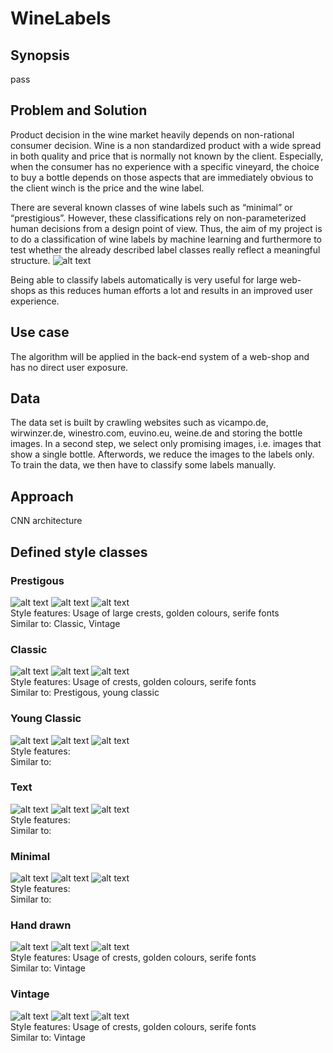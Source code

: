 # WineLabels
## Synopsis
pass

## Problem and Solution
Product decision in the wine market heavily depends on non-rational consumer decision. Wine is a non standardized product with a wide spread in both quality and price that is normally not known by the client. Especially, when the consumer has no experience with a specific vineyard, the choice to buy a bottle depends on those aspects that are immediately obvious to the client winch is the price and the wine label.

There are several known classes of wine labels such as “minimal” or “prestigious”. However, these classifications rely on non-parameterized human decisions from a design point of view. Thus, the aim of my project is to do a classification of wine labels by machine learning and furthermore to test whether the already described  label classes really reflect a meaningful structure.
![alt text](https://raw.githubusercontent.com/toeb83/WineLabels/master/labels.png)

Being able to classify labels automatically is very useful for large web-shops as this reduces human efforts a lot and results in an improved user experience.   

## Use case
The algorithm will be applied in the back-end system of a web-shop and has no direct user exposure.

## Data
The data set is built by crawling websites such as vicampo.de, wirwinzer.de, winestro.com, euvino.eu, weine.de and storing the bottle images.
In a second step, we select only promising images, i.e. images that show a single bottle. Afterwords, we reduce the images to the labels only.
To train the data, we then have to classify some labels manually.


## Approach
CNN architecture


## Defined style classes
### Prestigous
![alt text](https://raw.githubusercontent.com/toeb83/WineLabels/master/md_img/p1.png)
![alt text](https://raw.githubusercontent.com/toeb83/WineLabels/master/md_img/p2.png)
![alt text](https://raw.githubusercontent.com/toeb83/WineLabels/master/md_img/p3.png)
\
Style features: Usage of large crests, golden colours, serife fonts \
Similar to: Classic, Vintage

### Classic
![alt text](https://raw.githubusercontent.com/toeb83/WineLabels/master/md_img/c1.png)
![alt text](https://raw.githubusercontent.com/toeb83/WineLabels/master/md_img/c2.png)
![alt text](https://raw.githubusercontent.com/toeb83/WineLabels/master/md_img/c3.png)
\
Style features: Usage of crests, golden colours, serife fonts \
Similar to: Prestigous, young classic

### Young Classic
![alt text](https://raw.githubusercontent.com/toeb83/WineLabels/master/md_img/yc1.png)
![alt text](https://raw.githubusercontent.com/toeb83/WineLabels/master/md_img/yc2.png)
![alt text](https://raw.githubusercontent.com/toeb83/WineLabels/master/md_img/yc3.png)
\
Style features:   \
Similar to:  

### Text
![alt text](https://raw.githubusercontent.com/toeb83/WineLabels/master/md_img/t1.png)
![alt text](https://raw.githubusercontent.com/toeb83/WineLabels/master/md_img/t2.png)
![alt text](https://raw.githubusercontent.com/toeb83/WineLabels/master/md_img/t3.png)
\
Style features:   \
Similar to:  

### Minimal
![alt text](https://raw.githubusercontent.com/toeb83/WineLabels/master/md_img/m1.png)
![alt text](https://raw.githubusercontent.com/toeb83/WineLabels/master/md_img/m2.png)
![alt text](https://raw.githubusercontent.com/toeb83/WineLabels/master/md_img/m3.png)
\
Style features:   \
Similar to:  
### Hand drawn
![alt text](https://raw.githubusercontent.com/toeb83/WineLabels/master/md_img/h1.png)
![alt text](https://raw.githubusercontent.com/toeb83/WineLabels/master/md_img/h2.png)
![alt text](https://raw.githubusercontent.com/toeb83/WineLabels/master/md_img/h3.png)
\
Style features: Usage of crests, golden colours, serife fonts \
Similar to: Vintage

### Vintage
![alt text](https://raw.githubusercontent.com/toeb83/WineLabels/master/md_img/v1.png)
![alt text](https://raw.githubusercontent.com/toeb83/WineLabels/master/md_img/v2.png)
![alt text](https://raw.githubusercontent.com/toeb83/WineLabels/master/md_img/v3.png)
\
Style features: Usage of crests, golden colours, serife fonts \
Similar to: Vintage
